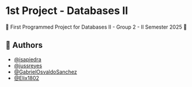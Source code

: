 
# 1st Project - Databases II

💾 First Programmed Project for Databases II - Group 2 - II Semester 2025 💾

## 👥 Authors

- [@isapiedra](https://www.github.com/isaipiedra)
- [@jussreyes](https://github.com/JussReyes)
- [@GabrielOsvaldoSanchez](https://github.com/GabrielOsvaldoSanchez)
- [@Elix1802](https://github.com/Elix1802)

